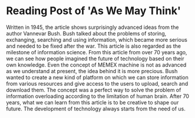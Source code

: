 # Reading Post of 'As We May Think'

Written in 1945, the article shows surprisingly advanced ideas from the author Vannevar Bush. Bush talked about the problems of storing, exchanging, searching and using information, which became more serious and needed to be fixed after the war. This article is also regarded as the milestone of information science.
From this article from over 70 years ago, we can see how people imagined the future of technology based on their own knowledge. Even the concept of MEMEX machine is not as advanced as we understand at present, the idea behind it is more precious. Bush wanted to create a new kind of platform on which we can store information from various resources and give access to the users to upload, search and download them. The concept was a perfect way to solve the problem of information overloading according to the limitation of human brain.
After 70 years, what we can learn from this article is to be creative to shape our future. The development of technology always starts from the need of us.
